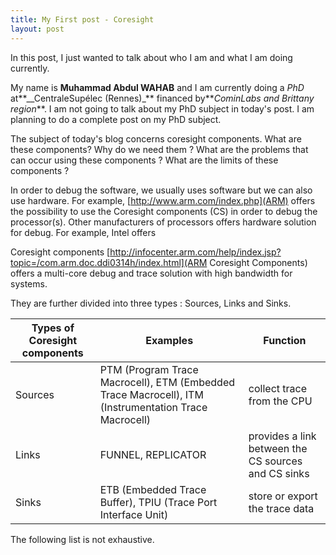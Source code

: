 ```yaml
---
title: My First post - Coresight
layout: post
---
```

In this post, I just wanted to talk about who I am and what I am doing currently.

My name is **Muhammad Abdul WAHAB** and I am currently doing a *PhD* at**__CentraleSupélec (Rennes)_** financed by**_CominLabs and Brittany region_**. I am not going to talk about my PhD subject in today's post. I am planning to do a complete post on my PhD subject. 

The subject of today's blog concerns coresight components. What are these components? Why do we need them ? What are the problems that can occur using these components ? What are the limits of these components ?

In order to debug the software, we usually uses software but we can also use hardware. For example, [http://www.arm.com/index.php](ARM) offers the possibility to use the Coresight components (CS) in order to debug the processor(s). Other manufacturers of processors offers hardware solution for debug. For example, Intel offers 

Coresight components [http://infocenter.arm.com/help/index.jsp?topic=/com.arm.doc.ddi0314h/index.html](ARM Coresight Components) offers a multi-core debug and trace solution with high bandwidth for systems. 

They are further divided into three types : Sources, Links and Sinks.

Types of Coresight components | Examples | Function 
---|---|---
Sources | PTM (Program Trace Macrocell), ETM (Embedded Trace Macrocell), ITM (Instrumentation Trace Macrocell) | collect trace from the CPU
Links | FUNNEL, REPLICATOR | provides a link between the CS sources and CS sinks
Sinks | ETB (Embedded Trace Buffer), TPIU (Trace Port Interface Unit) | store or export the trace data

The following list is not exhaustive. 
